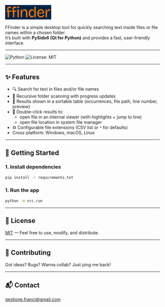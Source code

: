 
<img src="./data/img/logo.png" width="150" />

FFinder is a simple desktop tool for quickly searching text inside files or file names within a chosen folder.  
It’s built with **PySide6 (Qt for Python)** and provides a fast, user-friendly interface.

---

![Python](https://img.shields.io/badge/python-3.12.10%2B-blue)
![License: MIT](https://img.shields.io/badge/license-MIT-green)

---

## ✨ Features
- 🔍 Search for text in files and/or file names  
- 📂 Recursive folder scanning with progress updates  
- 📝 Results shown in a sortable table (occurrences, file path, line number, preview)  
- 📑 Double-click results to:
  - open file in an internal viewer (with highlights + jump to line)  
  - open file location in system file manager  
- ⚙️ Configurable file extensions (CSV list or `*` for defaults)  
- Cross-platform: Windows, macOS, Linux  

---

## 🚀 Getting Started

### 1. Install dependencies
```bash
pip install -r requirements.txt
```
### 1. Run the app
```bash
python -m src.run
```

---

## 📜 License

[MIT](LICENSE) — Feel free to use, modify, and distribute.

---

## 🤝 Contributing

Got ideas? Bugs? Wanna collab? Just ping me back!

---

## 📬 Contact

gestione.franci@gmail.com